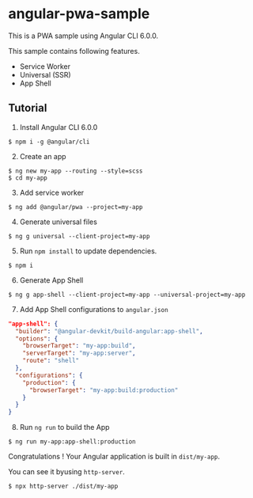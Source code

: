 # angular-pwa-sample

This is a PWA sample using Angular CLI 6.0.0.

This sample contains following features.
- Service Worker
- Universal (SSR)
- App Shell


## Tutorial

1. Install Angular CLI 6.0.0

```shell
$ npm i -g @angular/cli
```

2. Create an app

```shell
$ ng new my-app --routing --style=scss
$ cd my-app
```

3. Add service worker

```shell
$ ng add @angular/pwa --project=my-app
```

4. Generate universal files

```shell
$ ng g universal --client-project=my-app
```

5. Run `npm install` to update dependencies.

```shell
$ npm i
```

6. Generate App Shell

```shell
$ ng g app-shell --client-project=my-app --universal-project=my-app
```

7. Add App Shell configurations to `angular.json`

```json:angular.json
"app-shell": {
  "builder": "@angular-devkit/build-angular:app-shell",
  "options": {
    "browserTarget": "my-app:build",
    "serverTarget": "my-app:server",
    "route": "shell"
  },
  "configurations": {
    "production": {
      "browserTarget": "my-app:build:production"
    }
  }
}
```

8. Run `ng run` to build the App

```shell
$ ng run my-app:app-shell:production
```

Congratulations ! Your Angular application is built in `dist/my-app`.

You can see it byusing `http-server`.

```
$ npx http-server ./dist/my-app
```
